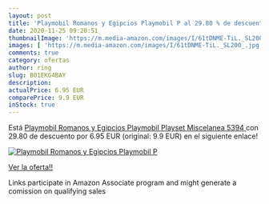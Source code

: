 ```yaml
---
layout: post
title: 'Playmobil Romanos y Egipcios Playmobil P al 29.80 % de descuento'
date: 2020-11-25 09:20:51
thumbnailImage: 'https://m.media-amazon.com/images/I/61tDNME-TiL._SL200_.jpg'
images: [ 'https://m.media-amazon.com/images/I/61tDNME-TiL._SL200_.jpg' ]
comments: true
category: ofertas
author: ring
slug: B01EKG4BAY
description:
actualPrice: 6.95 EUR
comparePrice: 9.9 EUR
inStock: true
---
```


Está [Playmobil Romanos y Egipcios Playmobil Playset  Miscelanea  5394 ](https://www.amazon.es/dp/B01EKG4BAY/?tag=tolees-21) con 29.80 de descuento por 6.95 EUR (original: 9.9 EUR) en el siguiente enlace!

[![Playmobil Romanos y Egipcios Playmobil P](https://m.media-amazon.com/images/I/61tDNME-TiL._SL200_.jpg)](https://www.amazon.es/dp/B01EKG4BAY/?tag=tolees-21)

[Ver la oferta!!](https://www.amazon.es/dp/B01EKG4BAY/?tag=tolees-21)

Links participate in Amazon Associate program and might generate a comission on qualifying sales


